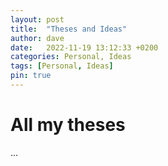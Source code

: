 ```yaml
---
layout: post
title:  "Theses and Ideas"
author: dave
date:   2022-11-19 13:12:33 +0200
categories: Personal, Ideas
tags: [Personal, Ideas]
pin: true
---
```


# All my theses
...

